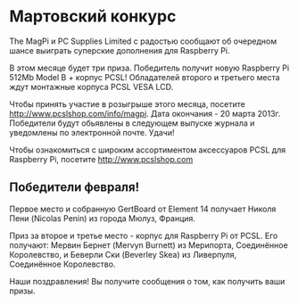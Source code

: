 Мартовский конкурс
==================

The MagPi и PC Supplies Limited с радостью сообщают об очередном шансе выиграть суперские дополнения для Raspberry Pi.

В этом месяце будет три приза. Победитель получит новую Raspberry Pi 512Mb Model B + корпус PCSL! Обладателей второго и третьего места ждут монтажные корпуса PCSL VESA LCD.

Чтобы принять участие в розыгрыше этого месяца, посетите http://www.pcslshop.com/info/magpi. Дата окончания - 20 марта 2013г. Победители будут обьявлены в следующем выпуске журнала и уведомлены по электронной почте. Удачи!

Чтобы ознакомиться с широким ассортиментом аксессуаров PCSL для Raspberry Pi, посетите http://www.pcslshop.com


Победители февраля!
-------------------
Первое место и собранную GertBoard от Element 14 получает Николя Пени (Nicolas Penin) из города Мюлуз, Франция.

Приз за второе и третье место - корпус для Raspberry Pi от PCSL. Его получают: Мервин Бернет (Mervyn Burnett) из Мерипорта, Соединённое Королевство, и Беверли Ски (Beverley Skea) из Ливерпуля, Соединённое Королевство.

Наши поздравления! Вы получите сообщения о том, как получить ваши призы.

